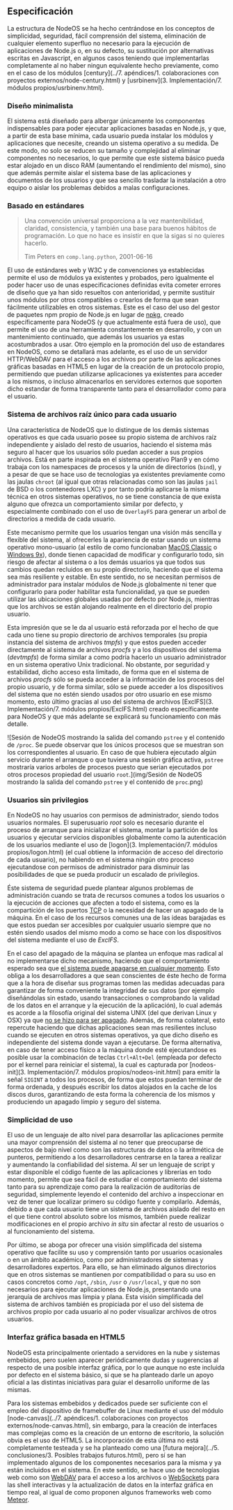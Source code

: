 ## Especificación

La estructura de NodeOS se ha hecho centrándose en los conceptos de simplicidad,
seguridad, fácil comprensión del sistema, eliminación de cualquier elemento
superfluo no necesario para la ejecución de aplicaciones de Node.js o,
en su defecto, su sustitución por alternativas escritas en Javascript, en
algunos casos teniendo que implementarlas completamente al no haber ningun
equivalente hecho previamente, como en el caso de los módulos
[century](../7. apéndices/1. colaboraciones con proyectos externos/node-century.html)
y [usrbinenv](3. Implementación/7. módulos propios/usrbinenv.html).

### Diseño minimalista

El sistema está diseñado para albergar únicamente los componentes indispensables
para poder ejecutar aplicaciones basadas en Node.js, y que, a partir de esta base
mínima, cada usuario pueda instalar los módulos y aplicaciones que necesite,
creando un sistema operativo a su medida. De este modo, no solo se reducen su
tamaño y complejidad al eliminar componentes no necesarios, lo que permite que
este sistema básico pueda estar alojado en un disco RAM (aumentando el
rendimiento del mismo), sino que además permite aislar el sistema base de las
aplicaciones y documentos de los usuarios y que sea sencillo trasladar la
instalación a otro equipo o aislar los problemas debidos a malas configuraciones.

### Basado en estándares

> Una convención universal proporciona a la vez mantenibilidad, claridad,
> consistencia, y también una base para buenos hábitos de programación. Lo que
> no hace es insistir en que la sigas si no quieres hacerlo.
>
> Tim Peters en `comp.lang.python`, 2001-06-16

El uso de estándares web y W3C y de convenciones ya establecidas permite el uso
de módulos ya existentes y probados, pero igualmente el poder hacer uso de unas
especificaciones definidas evita cometer errores de diseño que ya han sido
resueltos con anterioridad, y permite sustituir unos módulos por otros
compatibles o crearlos de forma que sean fácilmente utilizables en otros
sistemas. Este es el caso del uso del gestor de paquetes npm propio de Node.js
en lugar de [npkg](http://npkg.org), creado específicamente para NodeOS (y que
actualmente está fuera de uso), que permite el uso de una herramienta
constantemente en desarrollo, y con un mantenimiento continuado, que además los
usuarios ya estas acostumbrados a usar. Otro ejemplo en la promoción del uso de
estandares en NodeOS, como se detallará mas adelante, es el uso de un servidor
HTTP/WebDAV para el acceso a los archivos por parte de las aplicaciones gráficas
basadas en HTML5 en lugar de la creación de un protocolo propio, permitiendo que
puedan utilizarse aplicaciones ya existentes para acceder a los mismos, o
incluso almacenarlos en servidores externos que soporten dicho estandar de forma
transparente tanto para el desarrollador como para el usuario.

### Sistema de archivos raíz único para cada usuario

Una característica de NodeOS que lo distingue de los demás sistemas operativos
es que cada usuario posee su propio sistema de archivos raíz independiente y
aislado del resto de usuarios, haciendo el sistema más seguro al hacer que los
usuarios sólo puedan acceder a sus propios archivos. Está en parte inspirada en
el sistema operativo Plan9 y en cómo trabaja con los namespaces de procesos y la
unión de directorios (`bind`), y a pesar de que se hace uso de tecnologias ya
existentes previamente como las jaulas `chroot` (al igual que otras relacionadas
como son las jaulas `jail` de BSD o los contenedores LXC) y por tanto podría
aplicarse la misma técnica en otros sistemas operativos, no se tiene constancia
de que exista alguno que ofrezca un comportamiento similar por defecto, y
especialmente combinado con el uso de `OverlayFS` para generar un arbol de
directorios a medida de cada usuario.

Este mecanismo permite que los usuarios tengan una visión más sencilla y
flexible del sistema, al ofrecerles la apariencia de estar usando un sistema
operativo mono-usuario (al estilo de como funcionaban
[MacOS Classic](https://es.wikipedia.org/wiki/Historia_de_Mac_OS) o
[Windows 9x](https://es.wikipedia.org/wiki/Windows_9x)), donde tienen capacidad
de modificar y configurarlo todo, sin riesgo de afectar al sistema o a los demás
usuarios ya que todos sus cambios quedan recluidos en su propio directorio,
haciendo que el sistema sea más resiliente y estable. En este sentido, no se
necesitan permisos de administrador para instalar módulos de Node.js globalmente
ni tener que configurarlo para poder habilitar esta funcionalidad, ya que se
pueden utilizar las ubicaciones globales usadas por defecto por Node.js,
mientras que los archivos se están alojando realmente en el directorio del
propio usuario.

Esta impresión que se le da al usuario está reforzada por el hecho de que cada
uno tiene su propio directorio de archivos temporales (su propia instancia del
sistema de archivos *tmpfs*) y que estos pueden acceder directamente al sistema
de archivos *procfs* y a los dispositivos del sistema (*devtmpfs*) de forma
similar a como podría hacerlo un usuario administrador en un sistema operativo
Unix tradicional. No obstante, por seguridad y estabilidad, dicho acceso esta
limitado, de forma que en el sistema de archivos *procfs* sólo se pueda acceder
a la información de los procesos del propio usuario, y de forma similar, sólo se
puede acceder a los dispositivos del sistema que no estén siendo usados por otro
usuario en ese mismo momento, esto último gracias al uso del sistema de archivos
[ExclFS](3. Implementación/7. módulos propios/ExclFS.html) creado específicamente
para NodeOS y que más adelante se explicará su funcionamiento con más detalle.

![Sesión de NodeOS mostrando la salida del comando `pstree` y el contenido de `/proc`. Se puede observar que los únicos procesos que se muestran son los correspondientes al usuario. En caso de que hubiera ejecutado algún servicio durante el arranque o que tuviera una sesión gráfica activa, `pstree` mostraría varios arboles de procesos puesto que serian ejecutados por otros procesos propiedad del usuario `root`.](img/Sesión de NodeOS mostrando la salida del comando `pstree` y el contenido de `proc`.png)

### Usuarios sin privilegios

En NodeOS no hay usuarios con permisos de administrador, siendo todos usuarios
normales. El superusuario *root* solo es necesario durante el proceso de
arranque para inicializar el sistema, montar la partición de los usuarios y
ejecutar servicios disponibles globalmente como la autenticación de los usuarios
mediante el uso de [logon](3. Implementación/7. módulos propios/logon.html) (el
cual obtiene la información de acceso del directorio de cada usuario), no
habiendo en el sistema ningún otro proceso ejecutandose con permisos de
administrador para disminuir las posibilidades de que se pueda producir un
escalado de privilegios.

Éste sistema de seguridad puede plantear algunos problemas de administración
cuando se trata de recursos comunes a todos los usuarios o la ejecución de
acciones que afecten a todo el sistema, como es la compartición de los puertos
[TCP](https://github.com/NodeOS/NodeOS/issues/35) o la necesidad de hacer un
apagado de la máquina. En el caso de los recursos comunes una de las ideas
barajadas es que estos puedan ser accesibles por cualquier usuario siempre que
no estén siendo usados del mismo modo a como se hace con los dispositivos del
sistema mediante el uso de *ExclFS*.

En el caso del apagado de la máquina se plantea un enfoque mas radical al no
implementarse dicho mecanismo, haciendo que el comportamiento esperado sea que
[el sistema puede apagarse en cualquier momento](https://github.com/NodeOS/NodeOS/issues/71).
Esto obliga a los desarrolladores a que sean conscientes de éste hecho de forma
que a la hora de diseñar sus programas tomen las medidas adecuadas para
garantizar de forma conveniente la integridad de sus datos (por ejemplo
diseñándolas sin estado, usando transacciones o comprobando la validad de los
datos en el arranque y la ejecución de la aplicación), lo cual además es acorde
a la filosofía original del sistema UNIX (del que derivan Linux y OSX) ya que
[no se hizo para ser apagado](http://www.tldp.org/LDP/intro-linux/html/sect_04_02.html#sect_04_02_06).
Además, de forma colateral, esto repercute haciendo que dichas aplicaciones sean
mas resilientes incluso cuando se ejecuten en otros sistemas operativos, ya que
dicho diseño es independiente del sistema donde vayan a ejecutarse. De forma
alternativa, en caso de tener acceso físico a la máquina donde esté ejecutandose
es posible usar la combinación de teclas `Ctrl+Alt+Del` (empleada por defecto
por el kernel para reiniciar el sistema), la cual es capturada por
[nodeos-init](3. Implementación/7. módulos propios/nodeos-init.html) para emitir
la señal `SIGINT` a todos los procesos, de forma que estos puedan terminar de
forma ordenada, y después escribir los datos alojados en la cache de los discos
duros, garantizando de esta forma la coherencia de los mismos y produciendo un
apagado limpio y seguro del sistema.

### Simplicidad de uso

El uso de un lenguaje de alto nivel para desarrollar las aplicaciones permite
una mayor comprensión del sistema al no tener que preocuparse de aspectos de
bajo nivel como son las estructuras de datos o la aritmética de punteros,
permitiendo a los desarrolladores centrarse en la tarea a realizar y aumentando
la confiabilidad del sistema. Al ser un lenguaje de script y estar disponible el
código fuente de las aplicaciones y librerías en todo momento, permite que sea
fácil de estudiar el comportamiento del sistema tanto para su aprendizaje como
para la realización de auditorías de seguridad, simplemente leyendo el contenido
del archivo a inspeccionar en vez de tener que localizar primero su código
fuente y compilarlo. Además, debido a que cada usuario tiene un sistema de
archivos aislado del resto en el que tiene control absoluto sobre los mismos,
también puede realizar modificaciones en el propio archivo *in situ* sin afectar
al resto de usuarios o al funcionamiento del sistema.

Por último, se aboga por ofrecer una visión simplificada del sistema operativo
que facilite su uso y comprensión tanto por usuarios ocasionales o en un ámbito
académico, como por administradores de sistemas y desarrolladores expertos. Para
ello, se han eliminado algunos directorios que en otros sistemas se mantienen
por compatibilidad o para su uso en casos concretos como `/opt`, `/sbin`, `/usr`
o `/usr/local`, y que no son necesarios para ejecutar aplicaciones de Node.js,
presentando una jerarquía de archivos mas limpia y plana. Esta visión
simplificada del sistema de archivos también es propiciada por el uso del
sistema de archivos propio por cada usuario al no poder visualizar archivos de
otros usuarios.

### Interfaz gráfica basada en HTML5

NodeOS esta principalmente orientado a servidores en la nube y sistemas
embebidos, pero suelen aparecer periódicamente dudas y sugerencias al respecto
de una posible interfaz gráfica, por lo que aunque no este incluida por defecto
en el sistema básico, si que se ha planteado darle un apoyo oficial a las
distintas iniciativas para guiar el desarrollo uniforme de las mismas.

Para los sistemas embebidos y dedicados puede ser suficiente con el empleo del
dispositivo de framebuffer de Linux mediante el uso del módulo
[node-canvas](../7. apéndices/1. colaboraciones con proyectos externos/node-canvas.html),
sin embargo, para la creación de interfaces mas complejas como es la creación de
un entorno de escritorio, la solución obvia es el uso de HTML5. La incorporación
de esta última no está completamente testeada y se ha planteado como una
[futura mejora](../5. conclusiones/3. Posibles trabajos futuros.html), pero sí
se han implementado algunos de los componentes necesarios para la misma y ya
están incluidos en el sistema. En este sentido, se hace uso de tecnologías web
como son [WebDAV](http://www.webdav.org) para el acceso a los archivos o
[WebSockets](https://tools.ietf.org/html/rfc6455) para las shell interactivas y
la actualización de datos en la interfaz gráfica en tiempo real, al igual de
como proponen algunos frameworks web como [Meteor](https://www.meteor.com).
